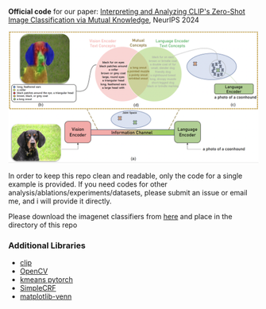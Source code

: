 **Official code** for our paper: [Interpreting and Analyzing CLIP's Zero-Shot Image Classification via Mutual Knowledge](https://arxiv.org/pdf/2410.13016v1), NeurIPS 2024

![demo](demo.png)

In order to keep this repo clean and readable, only the code for a single example is provided. If you need codes for other analysis/ablations/experiments/datasets, please submit an issue or email me, and i will provide it directly. 

Please download the imagenet classifiers from [here](https://vub-my.sharepoint.com/:f:/g/personal/fawaz_sammani_vub_be/EqPV08OaZ91AgviAURNkPwsBFhngyAila7ygDaI4k8CnWQ?e=MxiciZ) and place in the directory of this repo

### Additional Libraries

- [clip](https://github.com/openai/CLIP)
- [OpenCV](https://pypi.org/project/opencv-python/)
- [kmeans pytorch](https://github.com/subhadarship/kmeans_pytorch)
- [SimpleCRF](https://github.com/HiLab-git/SimpleCRF)
- [matplotlib-venn](https://pypi.org/project/matplotlib-venn/)


